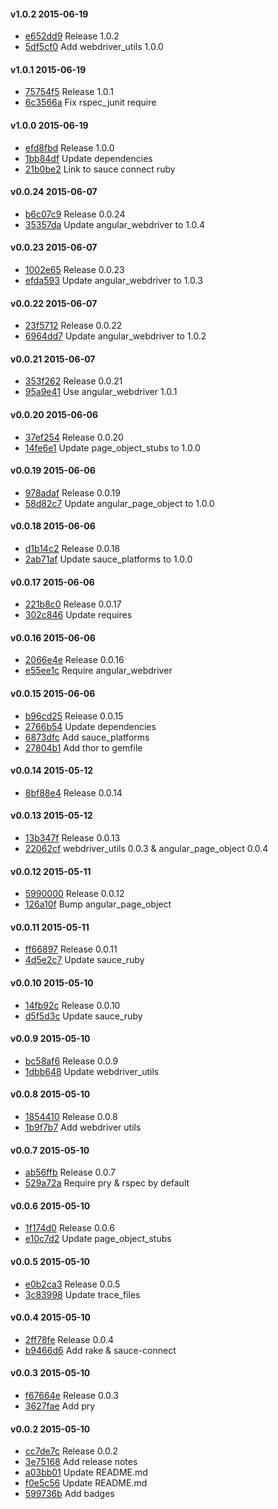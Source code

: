 #### v1.0.2 2015-06-19

- [e652dd9](https://github.com/bootstraponline/angular_automation/commit/e652dd938a67be4511af1948630719808d702804) Release 1.0.2
- [5df5cf0](https://github.com/bootstraponline/angular_automation/commit/5df5cf0701e0842db6166a66943fc3f6e0b08128) Add webdriver_utils 1.0.0


#### v1.0.1 2015-06-19

- [75754f5](https://github.com/bootstraponline/angular_automation/commit/75754f5d7b8a98cb71e9cac78140e6c6af368471) Release 1.0.1
- [6c3566a](https://github.com/bootstraponline/angular_automation/commit/6c3566a97b503979945b299c4f23905774f8942d) Fix rspec_junit require


#### v1.0.0 2015-06-19

- [efd8fbd](https://github.com/bootstraponline/angular_automation/commit/efd8fbd532b7540d75a698d3568bfd5bec126914) Release 1.0.0
- [1bb84df](https://github.com/bootstraponline/angular_automation/commit/1bb84dfabaf560035b04d8aa45b534bcde7f4930) Update dependencies
- [21b0be2](https://github.com/bootstraponline/angular_automation/commit/21b0be253f8ac27773ccc0d7f05ac781bd6bec40) Link to sauce connect ruby


#### v0.0.24 2015-06-07

- [b6c07c9](https://github.com/bootstraponline/angular_automation/commit/b6c07c9c899b1e944b58f8dedab3850313679fe6) Release 0.0.24
- [35357da](https://github.com/bootstraponline/angular_automation/commit/35357dab8fa69b24084cc04489f183b0dc3d3761) Update angular_webdriver to 1.0.4


#### v0.0.23 2015-06-07

- [1002e65](https://github.com/bootstraponline/angular_automation/commit/1002e65685ccbbfb2eef148d18bca32f369746a7) Release 0.0.23
- [efda593](https://github.com/bootstraponline/angular_automation/commit/efda593dda62831c7d24d4ced9642fc9716567ff) Update angular_webdriver to 1.0.3


#### v0.0.22 2015-06-07

- [23f5712](https://github.com/bootstraponline/angular_automation/commit/23f5712c6216293f136e514580d3654b4f346610) Release 0.0.22
- [6964dd7](https://github.com/bootstraponline/angular_automation/commit/6964dd70732c123c299b46537e3bf9b33cb611fd) Update angular_webdriver to 1.0.2


#### v0.0.21 2015-06-07

- [353f262](https://github.com/bootstraponline/angular_automation/commit/353f262deed5fe2eb255d53eecedb79d2793cdf8) Release 0.0.21
- [95a9e41](https://github.com/bootstraponline/angular_automation/commit/95a9e41265ba0c4e494c47585ca1f52cc247b5cc) Use angular_webdriver 1.0.1


#### v0.0.20 2015-06-06

- [37ef254](https://github.com/bootstraponline/angular_automation/commit/37ef2548a334a0ed56de469ec432b916482eea1e) Release 0.0.20
- [14fe6e1](https://github.com/bootstraponline/angular_automation/commit/14fe6e15a84a36a13157b29c3f057bdcba271a11) Update page_object_stubs to 1.0.0


#### v0.0.19 2015-06-06

- [978adaf](https://github.com/bootstraponline/angular_automation/commit/978adaf11a10715c0ceef481e730601010375fc7) Release 0.0.19
- [58d82c7](https://github.com/bootstraponline/angular_automation/commit/58d82c7f1793db5daacb9f4f00bca3b5b297039c) Update angular_page_object to 1.0.0


#### v0.0.18 2015-06-06

- [d1b14c2](https://github.com/bootstraponline/angular_automation/commit/d1b14c2bcf9a41f5b47527b51362d811891611e6) Release 0.0.18
- [2ab71af](https://github.com/bootstraponline/angular_automation/commit/2ab71affa161fb8422d655c3af6024511f9ec7b9) Update sauce_platforms to 1.0.0


#### v0.0.17 2015-06-06

- [221b8c0](https://github.com/bootstraponline/angular_automation/commit/221b8c09ee7696fca8107fb106f0e464f7542c96) Release 0.0.17
- [302c846](https://github.com/bootstraponline/angular_automation/commit/302c846c41d0238a971b3c06c28f39f44eeca3e3) Update requires


#### v0.0.16 2015-06-06

- [2066e4e](https://github.com/bootstraponline/angular_automation/commit/2066e4ea33386f2ecf6ffdcc0f970753ce9b9b96) Release 0.0.16
- [e55ee1c](https://github.com/bootstraponline/angular_automation/commit/e55ee1c4c752f85f0af5956292109c03b523bca2) Require angular_webdriver


#### v0.0.15 2015-06-06

- [b96cd25](https://github.com/bootstraponline/angular_automation/commit/b96cd2591f94191452746229bd09388387ff7a08) Release 0.0.15
- [2766b54](https://github.com/bootstraponline/angular_automation/commit/2766b54d67e0fdb342ee85bac2eab772c4d63781) Update dependencies
- [6873dfc](https://github.com/bootstraponline/angular_automation/commit/6873dfc82f98b5fb13bde930283a8e610f7b7e88) Add sauce_platforms
- [27804b1](https://github.com/bootstraponline/angular_automation/commit/27804b12ea093d19f5f4afa2bc43ab91f154965d) Add thor to gemfile


#### v0.0.14 2015-05-12

- [8bf88e4](https://github.com/bootstraponline/angular_automation/commit/8bf88e4cfbf7476c0e99e8b441a984b1e861a1bc) Release 0.0.14


#### v0.0.13 2015-05-12

- [13b347f](https://github.com/bootstraponline/angular_automation/commit/13b347fda966e465a2c0dd15cb95d1932fdd6caa) Release 0.0.13
- [22062cf](https://github.com/bootstraponline/angular_automation/commit/22062cf331abeff2e904078bf951ac6a7387b973) webdriver_utils 0.0.3 & angular_page_object 0.0.4


#### v0.0.12 2015-05-11

- [5990000](https://github.com/bootstraponline/angular_automation/commit/59900006b8f412cc356ab350021e1ea6b388a277) Release 0.0.12
- [126a10f](https://github.com/bootstraponline/angular_automation/commit/126a10f6d83066725b1268cd7b7e388663c828ca) Bump angular_page_object


#### v0.0.11 2015-05-11

- [ff66897](https://github.com/bootstraponline/angular_automation/commit/ff66897834b41e32f59e961372102a1292a91f20) Release 0.0.11
- [4d5e2c7](https://github.com/bootstraponline/angular_automation/commit/4d5e2c7886f4f537cd7e838b75af3204ffe17321) Update sauce_ruby


#### v0.0.10 2015-05-10

- [14fb92c](https://github.com/bootstraponline/angular_automation/commit/14fb92c8695526e5174f5c033378a583a9411fea) Release 0.0.10
- [d5f5d3c](https://github.com/bootstraponline/angular_automation/commit/d5f5d3c45324f25738ca564cf251e9cac827ef8c) Update sauce_ruby


#### v0.0.9 2015-05-10

- [bc58af6](https://github.com/bootstraponline/angular_automation/commit/bc58af63de9c88aed386d86d98429c69f040c217) Release 0.0.9
- [1dbb648](https://github.com/bootstraponline/angular_automation/commit/1dbb6483b2fb2c91b1c7523a3645c1e3dae2ea4e) Update webdriver_utils


#### v0.0.8 2015-05-10

- [1854410](https://github.com/bootstraponline/angular_automation/commit/1854410b1484e18e7bd0396157cdc6257d2e2962) Release 0.0.8
- [1b9f7b7](https://github.com/bootstraponline/angular_automation/commit/1b9f7b7ebcb38ea281a8edb90a54866452143e0b) Add webdriver utils


#### v0.0.7 2015-05-10

- [ab56ffb](https://github.com/bootstraponline/angular_automation/commit/ab56ffbf03fe40c26e45270d35635370113482b2) Release 0.0.7
- [529a72a](https://github.com/bootstraponline/angular_automation/commit/529a72a0588b47af973f61561c4bf12899afb4c0) Require pry & rspec by default


#### v0.0.6 2015-05-10

- [1f174d0](https://github.com/bootstraponline/angular_automation/commit/1f174d08431ef63935e7a05837c7a2b0df62eaf2) Release 0.0.6
- [e10c7d2](https://github.com/bootstraponline/angular_automation/commit/e10c7d231697f69c096f06f82f91df1b89419b8c) Update page_object_stubs


#### v0.0.5 2015-05-10

- [e0b2ca3](https://github.com/bootstraponline/angular_automation/commit/e0b2ca33e81e0ce18c630b52d476b5e29aad33a8) Release 0.0.5
- [3c83998](https://github.com/bootstraponline/angular_automation/commit/3c83998054c7ef97f0c4ee4c27de9a20578a07be) Update trace_files


#### v0.0.4 2015-05-10

- [2ff78fe](https://github.com/bootstraponline/angular_automation/commit/2ff78fede63170ac41cf83212962d1ed61d57d79) Release 0.0.4
- [b9466d6](https://github.com/bootstraponline/angular_automation/commit/b9466d6176da1bb2bcb613797ff9b923f049a0d2) Add rake & sauce-connect


#### v0.0.3 2015-05-10

- [f67664e](https://github.com/bootstraponline/angular_automation/commit/f67664e4639f5d1a6930ea029c1589b5dd3fc162) Release 0.0.3
- [3627fae](https://github.com/bootstraponline/angular_automation/commit/3627fae2fc3a56a9734469775e0e32abc2f58fc2) Add pry


#### v0.0.2 2015-05-10

- [cc7de7c](https://github.com/bootstraponline/angular_automation/commit/cc7de7c1bdfb98da3dfc04ab65157c6fe6e8edfd) Release 0.0.2
- [3e75168](https://github.com/bootstraponline/angular_automation/commit/3e75168b7d82f078a01e5e026e0ed7dcec2397d6) Add release notes
- [a03bb01](https://github.com/bootstraponline/angular_automation/commit/a03bb01a098a75fab4bd3e85af2fbd6ff0143e7f) Update README.md
- [f0e5c56](https://github.com/bootstraponline/angular_automation/commit/f0e5c56e33f05737411525867a0bd9af5edf572f) Update README.md
- [599736b](https://github.com/bootstraponline/angular_automation/commit/599736b4cd930a9ab2837858624d4f8b50f0a85f) Add badges